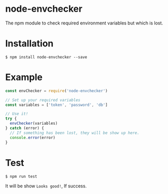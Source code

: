 # node-envchecker
The npm module to check required environment variables but which is lost.

# Installation
```
$ npm install node-envchecker --save
```

# Example

```javascript
const envChecker = require('node-envchecker')

// Set up your required variables
const variables = ['token', 'password', 'db']

// Use it!
try {
  envChecker(variables)
} catch (error) {
  // If something has been lost, they will be show up here.
  console.error(error)
}

```

# Test
```
$ npm run test
```

It will be show `Looks good!`, If success.